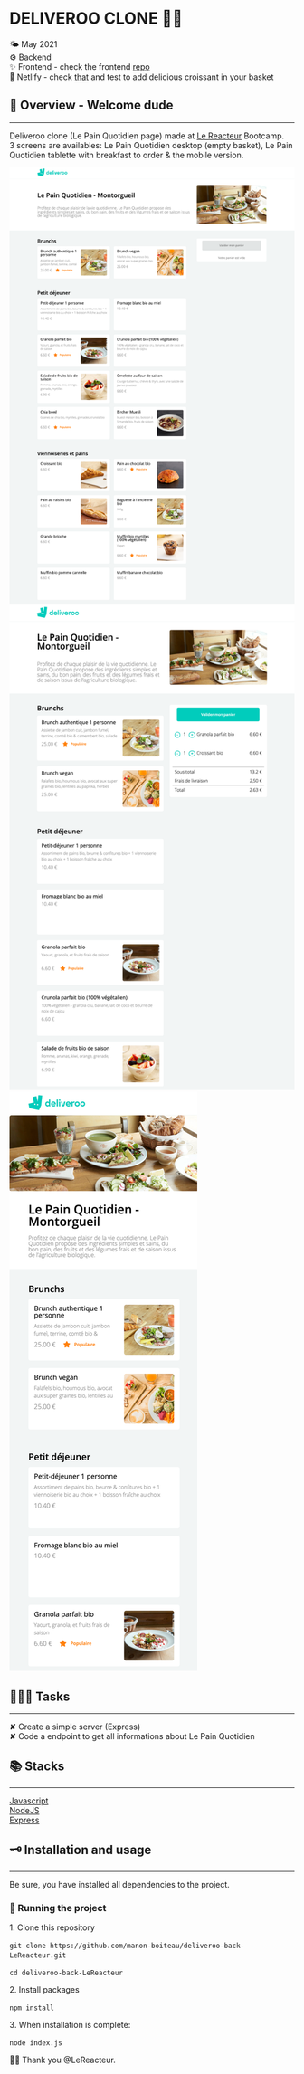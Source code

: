 # DELIVEROO CLONE 🥐🥖

🌤 May 2021  
⚙️ Backend  
✨ Frontend - check the frontend [repo](https://github.com/manon-boiteau/deliveroo-front-LeReacteur.git)  
🔗 Netlify - check [that](https://mydeliveroo-lereacteur-2021.netlify.app/) and test to add delicious croissant in your basket

## 🌈 Overview - Welcome dude

---

Deliveroo clone (Le Pain Quotidien page) made at [Le Reacteur](https://www.lereacteur.io/) Bootcamp.  
3 screens are availables: Le Pain Quotidien desktop (empty basket), Le Pain Quotidien tablette with breakfast to order & the mobile version.

![Screen 1](assets/img/screen-1.png)  
![Screen 2](assets/img/screen-2.png)
![Screen 3](assets/img/screen-3.png)

## 👩🏻‍💻 Tasks

---

✘ Create a simple server (Express)  
✘ Code a endpoint to get all informations about Le Pain Quotidien

## 📚 Stacks

---

[Javascript](https://www.w3schools.com/js/default.asp)  
[NodeJS](https://nodejs.org/api/documentation.html)  
[Express](https://github.com/expressjs/express)

## 🗝 Installation and usage

---

Be sure, you have installed all dependencies to the project.

### 🚙 Running the project

1️. Clone this repository

`git clone https://github.com/manon-boiteau/deliveroo-back-LeReacteur.git`

`cd deliveroo-back-LeReacteur`

2️. Install packages

`npm install`

3️. When installation is complete:

`node index.js`

🙏🏻 Thank you @LeReacteur.
